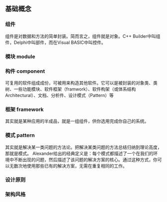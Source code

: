 
## 基础概念
### 组件 
组件是对数据和方法的简单封装。简而言之，组件就是对象。C++ Builder中叫组件，Delphi中叫部件，而在Visual BASIC中叫控件。

### 模块 module

### 构件 component 
可复用的软件组成成份，可被用来构造其他软件。它可以是被封装的对象类、类树、一些功能模块、软件框架（framwork）、软件构架（或体系结构Architectural）、文档、分析件、设计模式（Pattern）等

### 框架 framework 
其实就是某种应用的半成品，就是一组组件，供你选用完成你自己的系统。

### 模式 pattern 
其实就是解决某一类问题的方法论。把解决某类问题的方法总结归纳到理论高度，那就是模式。
Alexander给出的经典定义是：每个模式都描述了一个在我们的环境中不断出现的问题，然后描述了该问题的解决方案的核心。通过这种方式，你可以无数次地使用那些已有的解决方案，无需在重复相同的工作。

### 设计原则

### 架构风格


